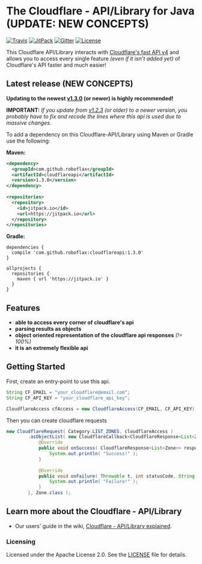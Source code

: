 # The Cloudflare - API/Library for Java (UPDATE: NEW CONCEPTS)

[![Travis][travis-img]][travis-url]
[![JitPack][jitpack-img]][jitpack-url]
[![Gitter][gitter-img]][gitter-url]
[![License][license-img]][license-url]

This Cloudflare API/Library interacts with [Cloudflare's fast API v4](https://api.cloudflare.com/)
and allows you to access every single feature _(even if it isn't added yet)_ of Cloudflare's API faster and much easier!

## Latest release (NEW CONCEPTS)
**Updating to the newest [v1.3.0][releases-url] (or newer) is highly recommended!**

**IMPORTANT:** _If you update from [v1.2.3](https://github.com/RoboFlax/CloudflareAPI/releases/tag/1.2.3)
(or older) to a newer version, you probably have to fix and recode the lines where this api is used
due to massive changes._


To add a dependency on this Cloudflare-API/Library using Maven or Gradle use the following:

**Maven:**
```xml
<dependency>
  <groupId>com.github.roboflax</groupId>
  <artifactId>cloudflareapi</artifactId>
  <version>1.3.0</version>
</dependency>
	
<repositories>
  <repository>
    <id>jitpack.io</id>
    <url>https://jitpack.io</url>
  </repository>
</repositories>
```

**Gradle:**
```
dependencies {
  compile 'com.github.roboflax:cloudflareapi:1.3.0'
}

allprojects {
  repositories {
    maven { url 'https://jitpack.io' }
  }
}
```

## Features
- **able to access every corner of cloudflare's api**
- **parsing results as objects**
- **object oriented representation of the cloudflare api responses** _(!= 100%)_
- **it is an extremely flexible api**

## Getting Started
First, create an entry-point to use this api.
```java
String CF_EMAIL = "your_cloudflare@email.com";
String CF_API_KEY = "your_cloudflare_api_key";

CloudflareAccess cfAccess = new CloudflareAccess(CF_EMAIL, CF_API_KEY);
```

Then you can create cloudflare requests
```java
new CloudflareRequest( Category.LIST_ZONES, cloudflareAccess )
        .asObjectList( new CloudflareCallback<CloudflareResponse<List<Zone>>>() {
            @Override
            public void onSuccess( CloudflareResponse<List<Zone>> response ) {
                System.out.println( "Success!" );
            }
            
            @Override
            public void onFailure( Throwable t, int statusCode, String statusMessage, Map<Integer, String> errors ) {
                System.out.println( "Failure!" );
            }
        }, Zone.class );
```

## Learn more about the Cloudflare - API/Library

- Our users' guide in the wiki, [Cloudflare - API/Library explained][wiki-url].

### Licensing
Licensed under the Apache License 2.0. See the [LICENSE](LICENSE) file for details.






[releases-url]: https://github.com/RoboFlax/CloudflareAPI/releases
[wiki-url]: https://github.com/RoboFlax/CloudflareAPI/wiki


[travis-url]: https://travis-ci.org/RoboFlax/CloudflareAPI
[travis-img]: https://travis-ci.org/RoboFlax/CloudflareAPI.svg?branch=master

[jitpack-url]: https://jitpack.io/#RoboFlax/CloudflareAPI
[jitpack-img]: https://jitpack.io/v/RoboFlax/CloudflareAPI.svg

[gitter-url]: https://gitter.im/CloudflareAPI/Lobby
[gitter-img]: https://badges.gitter.im/Join%20Chat.svg

[license-url]: https://github.com/RoboFlax/CloudflareAPI/blob/master/LICENSE
[license-img]: https://img.shields.io/badge/license-Apache_2.0-blue.svg?style=flat